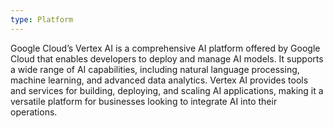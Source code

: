 ```yaml
---
type: Platform
---
```


Google Cloud’s Vertex AI is a comprehensive AI platform offered by Google Cloud that enables developers to deploy and manage AI models. It supports a wide range of AI capabilities, including natural language processing, machine learning, and advanced data analytics. Vertex AI provides tools and services for building, deploying, and scaling AI applications, making it a versatile platform for businesses looking to integrate AI into their operations.